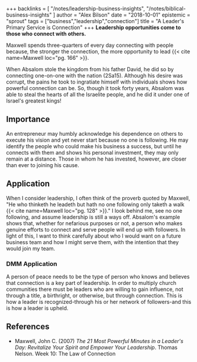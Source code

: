 +++
backlinks = [
  "/notes/leadership-business-insights",
  "/notes/biblical-business-insights"
]
author = "Alex Bilson"
date = "2018-10-01"
epistemic = "sprout"
tags = ["business","leadership","connection"]
title = "A Leader's Primary Service is Connection"
+++
**Leadership opportunities come to those who connect with others.**

Maxwell spends three-quarters of every day connecting with people because, the stronger the connection, the more opportunity to lead {{< cite name=Maxwell loc="pg. 166" >}}.

When Absalom stole the kingdom from his father David, he did so by connecting one-on-one with the nation (2Sa15).  Although his desire was corrupt, the pains he took to ingratiate himself with individuals shows how powerful connection can be.  So, though it took forty years, Absalom was able to steal the hearts of all the Israelite people, and he did it under one of Israel's greatest kings!

## Importance

An entrepreneur may humbly acknowledge his dependence on others to execute his vision and yet never start because no one is following.  He may identify the people who could make his business a success, but until he connects with them and shows his personal investment, they may only remain at a distance.  Those in whom he has invested, however, are closer than ever to joining his cause.

## Application

When I consider leadership, I often think of the proverb quoted by Maxwell, "He who thinketh he leadeth but hath no one following only taketh a walk {{< cite name=Maxwell loc="pg. 128" >}}."  I look behind me, see no one following, and assume leadership is still a ways off.  Absalom's example shows that, whether for nefarious purposes or not, a person who makes genuine efforts to connect and serve people will end up with followers.  In light of this, I want to think carefully about who I would want on a future business team and how I might serve them, with the intention that they would join my team.

### DMM Application

A person of peace needs to be the type of person who knows and believes that connection is a key part of leadership.  In order to multiply church communities there must be leaders who are willing to gain influence, not through a title, a birthright, or otherwise, but through connection.  This is how a leader is recognized-through his or her network of followers-and this is how a leader is upheld.

## References

- Maxwell, John C. (2007) _The 21 Most Powerful Minutes in a Leader's Day: Revitalize Your Spirit and Empower Your Leadership_. Thomas Nelson. Week 10: The Law of Connection
